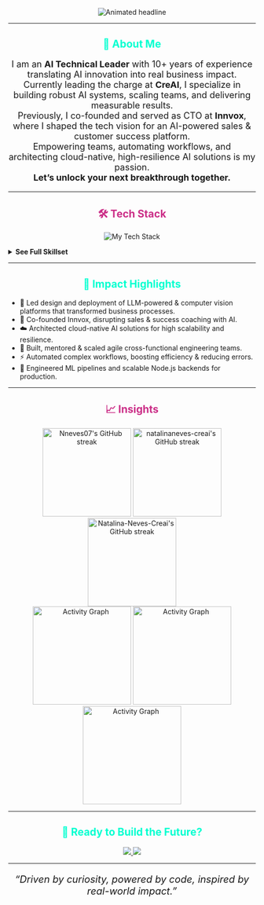 <!-- Futuristic, Sales-Driven GitHub Profile README for Nneves07 -->

<p align="center">
  <img src="https://readme-typing-svg.demolab.com?font=Fira+Code&size=32&pause=1000&color=cb2e87&center=true&vCenter=true&width=900&lines=Welcome+to+my+AI+lab+%F0%9F%92%BB+-+Natalina+Neves;AI+Technical+Leader+%7C+Innovator+%7C+Tech+for+Impact;Let%E2%80%99s+Create+the+Future+Together+%F0%9F%9A%80"
    alt="Animated headline" />
</p>

---

<h2 align="center"><span style="color:#00FFD0;">🚀 About Me</span></h2>

<p align="center" style="font-size:18px">
I am an <b>AI Technical Leader</b> with 10+ years of experience translating AI innovation into real business impact.<br>
Currently leading the charge at <b>CreAI</b>, I specialize in building robust AI systems, scaling teams, and delivering measurable results.<br>
Previously, I co-founded and served as CTO at <b>Innvox</b>, where I shaped the tech vision for an AI-powered sales & customer success platform.<br>
Empowering teams, automating workflows, and architecting cloud-native, high-resilience AI solutions is my passion.<br>
<b>Let’s unlock your next breakthrough together.</b>
</p>

---

<h2 align="center"><span style="color:#CB2E87;">🛠️ Tech Stack</span></h2>

<p align="center">
  <img src="https://skillicons.dev/icons?i=python,js,ts,nodejs,react,flask,django,aws,azure,gcp,tensorflow,pytorch,html,css,mongodb,postgres,git,docker,terraform&theme=dark" alt="My Tech Stack" />
</p>

<details>
  <summary><b>See Full Skillset</b></summary>
  
  <ul>
    <li><b>Programming:</b> Python, JavaScript, TypeScript, Node.js, HTML, CSS</li>
    <li><b>AI Specializations:</b> LLMOps, NLP, Computer Vision, Speech Processing (STT, TTS, STS)</li>
    <li><b>ML/DL Frameworks:</b> TensorFlow, PyTorch, Scikit-Learn, XGBoost</li>
    <li><b>Frameworks & Tools:</b> Flask, Django, React, AngularJS, Express</li>
    <li><b>Data:</b> SQL, NoSQL, Pandas, NumPy, MongoDB</li>
    <li><b>Cloud:</b> AWS, Azure, GCP</li>
    <li><b>Infrastructure:</b> Docker, Terraform, CI/CD</li>
    <li><b>Automation:</b> UiPath, Power Automate</li>
    <li><b>Project Management:</b> Agile/SCRUM, JIRA, Confluence</li>
    <li><b>QA & Testing:</b> QA Automation, Functional & Non-Functional</li>
    <li><b>Frontend & Backend:</b> Responsive Design, UX, REST APIs, Microservices</li>
  </ul>
</details>

---

<h2 align="center"><span style="color:#00FFD0;">🌟 Impact Highlights</span></h2>

<ul>
  <li>🚀 Led design and deployment of LLM-powered & computer vision platforms that transformed business processes.</li>
  <li>🤖 Co-founded Innvox, disrupting sales & success coaching with AI.</li>
  <li>☁️ Architected cloud-native AI solutions for high scalability and resilience.</li>
  <li>👥 Built, mentored & scaled agile cross-functional engineering teams.</li>
  <li>⚡ Automated complex workflows, boosting efficiency & reducing errors.</li>
  <li>🧠 Engineered ML pipelines and scalable Node.js backends for production.</li>
</ul>

---

<h2 align="center"><span style="color:#CB2E87;">📈 Insights</span></h2>

<p align="center">
  <img src="https://github-readme-streak-stats.herokuapp.com?user=Nneves07&theme=radical&hide_border=true" alt="Nneves07's GitHub streak" height="180" />
  <img src="https://github-readme-streak-stats.herokuapp.com?user=natalinaneves-creai&theme=radical&hide_border=true" alt="natalinaneves-creai's GitHub streak" height="180" />
  <img src="https://github-readme-streak-stats.herokuapp.com?user=Natalina-Neves-Creai&theme=radical&hide_border=true" alt="Natalina-Neves-Creai's GitHub streak" height="180" />
  <br>
  <img src="https://github-readme-activity-graph.vercel.app/graph?username=Nneves07&theme=react-dark&hide_border=true&area=true&custom_title=Activity+Highlights+by+Repository" alt="Activity Graph" height="200" />
  <img src="https://github-readme-activity-graph.vercel.app/graph?username=natalinaneves-creai&theme=react-dark&hide_border=true&area=true&custom_title=Activity+Highlights+by+Repository" alt="Activity Graph" height="200" />
  <img src="https://github-readme-activity-graph.vercel.app/graph?username=Natalina-Neves-Creai&theme=react-dark&hide_border=true&area=true&custom_title=Activity+Highlights+by+Repository" alt="Activity Graph" height="200" />
  <br>
</p>

---

<h2 align="center"><span style="color:#00FFD0;">🤝 Ready to Build the Future?</span></h2>

<p align="center">
  <a href="https://www.linkedin.com/in/natalina-neves-da-silva/" target="_blank">
    <img src="https://img.shields.io/badge/LinkedIn-Natalina%20Neves%20da%20Silva-blue?logo=linkedin&logoColor=white&style=for-the-badge" />
  </a>
  <a href="mailto:nevesdasilvanatalina@gmail.com">
    <img src="https://img.shields.io/badge/Email-Contact%20Me-%23CB2E87?style=for-the-badge&logo=gmail&logoColor=white" />
  </a>
</p>

---

<p align="center" style="font-size:20px;">
  <i>“Driven by curiosity, powered by code, inspired by real-world impact.”</i>
</p>
